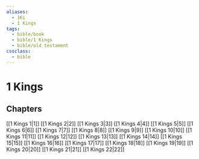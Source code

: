 ```yaml
---
aliases:
  - 1Ki
  - 1 Kings
tags:
  - bible/book
  - bible/1 Kings
  - bible/old testament
cssclass:
  - bible
---
```


# 1 Kings

## Chapters

[[1 Kings 1|1]]
[[1 Kings 2|2]]
[[1 Kings 3|3]]
[[1 Kings 4|4]]
[[1 Kings 5|5]]
[[1 Kings 6|6]]
[[1 Kings 7|7]]
[[1 Kings 8|8]]
[[1 Kings 9|9]]
[[1 Kings 10|10]]
[[1 Kings 11|11]]
[[1 Kings 12|12]]
[[1 Kings 13|13]]
[[1 Kings 14|14]]
[[1 Kings 15|15]]
[[1 Kings 16|16]]
[[1 Kings 17|17]]
[[1 Kings 18|18]]
[[1 Kings 19|19]]
[[1 Kings 20|20]]
[[1 Kings 21|21]]
[[1 Kings 22|22]]
